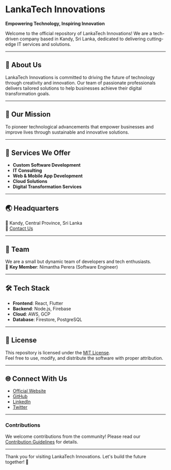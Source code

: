 # LankaTech Innovations

**Empowering Technology, Inspiring Innovation**

Welcome to the official repository of LankaTech Innovations! We are a tech-driven company based in Kandy, Sri Lanka, dedicated to delivering cutting-edge IT services and solutions.

---

## 🌟 About Us

LankaTech Innovations is committed to driving the future of technology through creativity and innovation. Our team of passionate professionals delivers tailored solutions to help businesses achieve their digital transformation goals.

---

## 🚀 Our Mission

To pioneer technological advancements that empower businesses and improve lives through sustainable and innovative solutions.

---

## 💼 Services We Offer

- **Custom Software Development**
- **IT Consulting**
- **Web & Mobile App Development**
- **Cloud Solutions**
- **Digital Transformation Services**

---

## 🌏 Headquarters

📍 Kandy, Central Province, Sri Lanka  
📧 [Contact Us](lankatechinnovations@gmail.com)  

---

## 👥 Team

We are a small but dynamic team of developers and tech enthusiasts.  
👤 **Key Member**: Nimantha Perera (Software Engineer)

---

## 🛠️ Tech Stack

- **Frontend**: React, Flutter
- **Backend**: Node.js, Firebase
- **Cloud**: AWS, GCP
- **Database**: Firestore, PostgreSQL

---

## 📜 License

This repository is licensed under the [MIT License](LICENSE).  
Feel free to use, modify, and distribute the software with proper attribution.

---

## 🌐 Connect With Us

- [Official Website](https://lankatechinnovations.web.app/)
- [GitHub](https://github.com/LankaTech-Innovations)
- [LinkedIn](#)
- [Twitter](#)

---

### Contributions

We welcome contributions from the community! Please read our [Contribution Guidelines](CONTRIBUTING.md) for details.

---

Thank you for visiting LankaTech Innovations. Let's build the future together! 🌟
